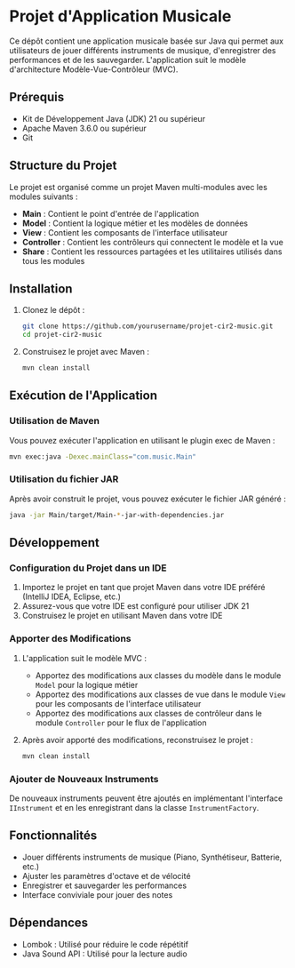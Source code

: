 # Projet d'Application Musicale

Ce dépôt contient une application musicale basée sur Java qui permet aux utilisateurs de jouer différents instruments de musique, d'enregistrer des performances et de les sauvegarder. L'application suit le modèle d'architecture Modèle-Vue-Contrôleur (MVC).

## Prérequis

- Kit de Développement Java (JDK) 21 ou supérieur
- Apache Maven 3.6.0 ou supérieur
- Git

## Structure du Projet

Le projet est organisé comme un projet Maven multi-modules avec les modules suivants :

- **Main** : Contient le point d'entrée de l'application
- **Model** : Contient la logique métier et les modèles de données
- **View** : Contient les composants de l'interface utilisateur
- **Controller** : Contient les contrôleurs qui connectent le modèle et la vue
- **Share** : Contient les ressources partagées et les utilitaires utilisés dans tous les modules

## Installation

1. Clonez le dépôt :
   ```bash
   git clone https://github.com/yourusername/projet-cir2-music.git
   cd projet-cir2-music
   ```

2. Construisez le projet avec Maven :
   ```bash
   mvn clean install
   ```

## Exécution de l'Application

### Utilisation de Maven

Vous pouvez exécuter l'application en utilisant le plugin exec de Maven :

```bash
mvn exec:java -Dexec.mainClass="com.music.Main"
```

### Utilisation du fichier JAR

Après avoir construit le projet, vous pouvez exécuter le fichier JAR généré :

```bash
java -jar Main/target/Main-*-jar-with-dependencies.jar
```

## Développement

### Configuration du Projet dans un IDE

1. Importez le projet en tant que projet Maven dans votre IDE préféré (IntelliJ IDEA, Eclipse, etc.)
2. Assurez-vous que votre IDE est configuré pour utiliser JDK 21
3. Construisez le projet en utilisant Maven dans votre IDE

### Apporter des Modifications

1. L'application suit le modèle MVC :
   - Apportez des modifications aux classes du modèle dans le module `Model` pour la logique métier
   - Apportez des modifications aux classes de vue dans le module `View` pour les composants de l'interface utilisateur
   - Apportez des modifications aux classes de contrôleur dans le module `Controller` pour le flux de l'application

2. Après avoir apporté des modifications, reconstruisez le projet :
   ```bash
   mvn clean install
   ```

### Ajouter de Nouveaux Instruments

De nouveaux instruments peuvent être ajoutés en implémentant l'interface `IInstrument` et en les enregistrant dans la classe `InstrumentFactory`.

## Fonctionnalités

- Jouer différents instruments de musique (Piano, Synthétiseur, Batterie, etc.)
- Ajuster les paramètres d'octave et de vélocité
- Enregistrer et sauvegarder les performances
- Interface conviviale pour jouer des notes

## Dépendances

- Lombok : Utilisé pour réduire le code répétitif
- Java Sound API : Utilisé pour la lecture audio

